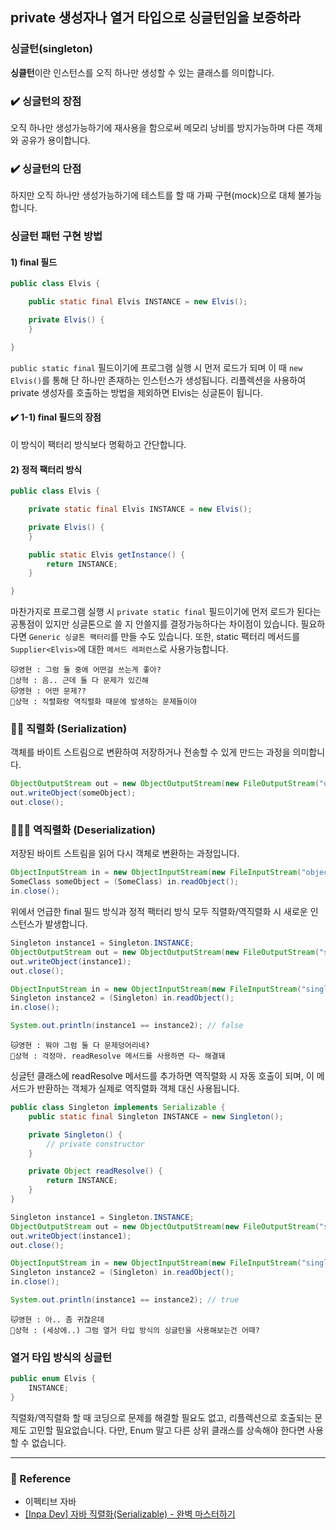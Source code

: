 ## private 생성자나 열거 타입으로 싱글턴임을 보증하라
### 싱글턴(singleton)
**싱클턴**이란 인스턴스를 오직 하나만 생성할 수 있는 클래스를 의미합니다.

### ✔️ 싱글턴의 장점
오직 하나만 생성가능하기에 재사용을 함으로써 메모리 낭비를 방지가능하며 다른 객체와 공유가 용이합니다.

### ✔️ 싱글턴의 단점
하지만 오직 하나만 생성가능하기에 테스트를 할 때 가짜 구현(mock)으로 대체 불가능합니다.

### 싱글턴 패턴 구현 방법
#### 1) final 필드

```java
public class Elvis {

    public static final Elvis INSTANCE = new Elvis();

    private Elvis() {
    }

}
```
`public static final` 필드이기에 프로그램 실행 시 먼저 로드가 되며 이 때 `new Elvis()`를 통해 단 하나만 존재하는 인스턴스가 생성됩니다.
리플렉션을 사용하여 private 생성자를 호출하는 방법을 제외하면 Elvis는 싱글톤이 됩니다.

#### ✔️ 1-1) final 필드의 장점
이 방식이 팩터리 방식보다 명확하고 간단합니다.

#### 2) 정적 팩터리 방식
```java
public class Elvis {

    private static final Elvis INSTANCE = new Elvis();

    private Elvis() {
    }

    public static Elvis getInstance() {
        return INSTANCE;
    }

}
```
마찬가지로 프로그램 실행 시 `private static final` 필드이기에 먼저 로드가 된다는 공통점이 있지만 싱글톤으로 쓸 지 안쓸지를 결정가능하다는 차이점이 있습니다.
필요하다면 `Generic 싱글톤 팩터리`를 만들 수도 있습니다.
또한, static 팩터리 메서드를 `Supplier<Elvis>`에 대한 `메서드 레퍼런스`로 사용가능합니다.

```
🐱영현 : 그럼 둘 중에 어떤걸 쓰는게 좋아?
🌱상혁 : 음.. 근데 둘 다 문제가 있긴해
🐱영현 : 어떤 문제??
🌱상혁 : 직렬화랑 역직렬화 때문에 발생하는 문제들이야
```

### 🚶‍♂️ 직렬화 (Serialization)
객체를 바이트 스트림으로 변환하여 저장하거나 전송할 수 있게 만드는 과정을 의미합니다.
```java
ObjectOutputStream out = new ObjectOutputStream(new FileOutputStream("object.data"));
out.writeObject(someObject);
out.close();
```

### 🚶‍♂️‍➡️ 역직렬화 (Deserialization)
저장된 바이트 스트림을 읽어 다시 객체로 변환하는 과정입니다.
```java
ObjectInputStream in = new ObjectInputStream(new FileInputStream("object.data"));
SomeClass someObject = (SomeClass) in.readObject();
in.close();
```

위에서 언급한 final 필드 방식과 정적 팩터리 방식 모두 직렬화/역직렬화 시 새로운 인스턴스가 발생합니다.
```java
Singleton instance1 = Singleton.INSTANCE;
ObjectOutputStream out = new ObjectOutputStream(new FileOutputStream("singleton.data"));
out.writeObject(instance1);
out.close();

ObjectInputStream in = new ObjectInputStream(new FileInputStream("singleton.data"));
Singleton instance2 = (Singleton) in.readObject();
in.close();

System.out.println(instance1 == instance2); // false
```

```
🐱영현 : 뭐야 그럼 둘 다 문제덩어리네?
🌱상혁 : 걱정마. readResolve 메서드를 사용하면 다~ 해결돼
```  

싱글턴 클래스에 readResolve 메서드를 추가하면 역직렬화 시 자동 호출이 되며, 이 메서드가 반환하는 객체가 실제로 역직렬화 객체 대신 사용됩니다. 
```java
public class Singleton implements Serializable {
    public static final Singleton INSTANCE = new Singleton();

    private Singleton() {
        // private constructor
    }

    private Object readResolve() {
        return INSTANCE;
    }
}
```
```java
Singleton instance1 = Singleton.INSTANCE;
ObjectOutputStream out = new ObjectOutputStream(new FileOutputStream("singleton.data"));
out.writeObject(instance1);
out.close();

ObjectInputStream in = new ObjectInputStream(new FileInputStream("singleton.data"));
Singleton instance2 = (Singleton) in.readObject();
in.close();

System.out.println(instance1 == instance2); // true
```

```
🐱영현 : 아.. 좀 귀찮은데
🌱상혁 : (세상에..) 그럼 열거 타입 방식의 싱글턴을 사용해보는건 어때?
```  
### 열거 타입 방식의 싱글턴
```java
public enum Elvis {
    INSTANCE;
}
```
직렬화/역직렬화 할 때 코딩으로 문제를 해결할 필요도 없고, 리플렉션으로 호출되는 문제도 고민할 필요없습니다.
다만, Enum 말고 다른 상위 클래스를 상속해야 한다면 사용할 수 없습니다.

---

### 📌 Reference

- 이펙티브 자바
- [[Inpa Dev] 자바 직렬화(Serializable) - 완벽 마스터하기](https://inpa.tistory.com/entry/JAVA-%E2%98%95-%EC%A7%81%EB%A0%AC%ED%99%94Serializable-%EC%99%84%EB%B2%BD-%EB%A7%88%EC%8A%A4%ED%84%B0%ED%95%98%EA%B8%B0)